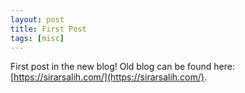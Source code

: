 ```yaml
---
layout: post
title: First Post
tags: [misc]
---
```


First post in the new blog! Old blog can be found here: [https://sirarsalih.com/](https://sirarsalih.com/).
